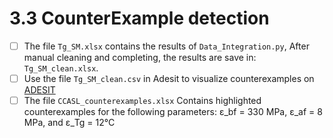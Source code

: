 
# 3.3 CounterExample detection

- [ ] The file `Tg_SM.xlsx` contains the results of `Data_Integration.py`, After manual cleaning and completing, the results are save in: `Tg_SM_clean.xlsx`.
- [ ] Use the file `Tg_SM_clean.csv` in Adesit to visualize counterexamples on [ADESIT](https://adesit.liris.cnrs.fr/)
- [ ] The file `CCASL_counterexamples.xlsx` Contains highlighted counterexamples for the following parameters: ε_bf = 330 MPa, ε_af = 8 MPa, and ε_Tg = 12°C
